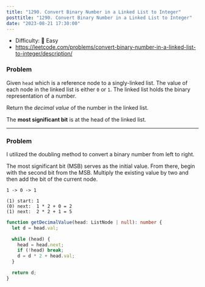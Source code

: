 ```yaml
---
title: "1290. Convert Binary Number in a Linked List to Integer"
posttitle: "1290. Convert Binary Number in a Linked List to Integer"
date: "2023-08-21 17:30:00"
---
```


- Difficulty: 🍰 Easy
- https://leetcode.com/problems/convert-binary-number-in-a-linked-list-to-integer/description/

### Problem

Given `head` which is a reference node to a singly-linked list. The value of each node in the linked list is either `0` or `1`. The linked list holds the binary representation of a number.

Return the _decimal value_ of the number in the linked list.

The **most significant bit** is at the head of the linked list.

---

### Problem

I utilized the doubling method to convert a binary number from left to right.

The most significant bit (MSB) serves as the initial value. From there, begin with the second bit from the MSB. Multiply the existing value by two and then add the bit of the current node.

```text
1 -> 0 -> 1

(1) start: 1
(0) next:  1 * 2 + 0 = 2
(1) next:  2 * 2 + 1 = 5
```

```ts
function getDecimalValue(head: ListNode | null): number {
  let d = head.val;

  while (head) {
    head = head.next;
    if (!head) break;
    d = d * 2 + head.val;
  }

  return d;
}
```
